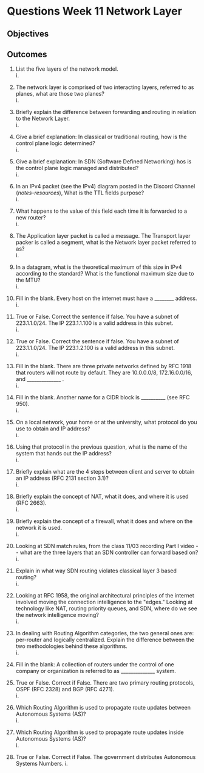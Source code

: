 # Questions Week 11 Network Layer

## Objectives


## Outcomes

1. List the five layers of the network model.  
i.

2. The network layer is comprised of two interacting layers, referred to as planes, what are those two planes?  
i.

3. Briefly explain the difference between forwarding and routing in relation to the Network Layer.  
i.

4. Give a brief explanation: In classical or traditional routing, how is the control plane logic determined?  
i.

5. Give a brief explanation: In SDN (Software Defined Networking) hos is the control plane logic managed and distributed?  
i.

6. In an IPv4 packet (see the IPv4) diagram posted in the Discord Channel (*notes-resources*), What is the TTL fields purpose?  
i.

7. What happens to the value of this field each time it is forwarded to a new router?  
i.

8. The Application layer packet is called a message.  The Transport layer packer is called a segment, what is the Network layer packet referred to as?  
i.

9. In a datagram, what is the theoretical maximum of this size in IPv4 according to the standard?  What is the functional maximum size due to the MTU?  
i.

10. Fill in the blank. Every host on the internet must have a ________  address.
i.

11. True or False. Correct the sentence if false. You have a subnet of 223.1.1.0/24.  The IP 223.1.1.100 is a valid address in this subnet.  
i.

12. True or False. Correct the sentence if false. You have a subnet of 223.1.1.0/24.  The IP 223.1.2.100 is a valid address in this subnet.  
i.

13. Fill in the blank. There are three private networks defined by RFC 1918 that routers will not route by default.  They are 10.0.0.0/8, 172.16.0.0/16, and ______________ .  
i.  

14. Fill in the blank. Another name for a CIDR block is __________ (see RFC 950).  
i.

15. On a local network, your home or at the university, what protocol do you use to obtain and IP address?  
i.

16. Using that protocol in the previous question, what is the name of the system that hands out the IP address?  
i.

17. Briefly explain what are the 4 steps between client and server to obtain an IP address (RFC 2131 section 3.1)?  
i.

18. Briefly explain the concept of NAT, what it does, and where it is used (RFC 2663).  
i.

19. Briefly explain the concept of a firewall, what it does and where on the network it is used.  
i.

20. Looking at SDN match rules, from the class 11/03 recording Part I video -- what are the three layers that an SDN controller can forward based on?  
i.

21. Explain in what way SDN routing violates classical layer 3 based routing?  
i.

22. Looking at RFC 1958, the original architectural principles of the internet involved moving the connection intelligence to the "edges." Looking at technology like NAT, routing priority queues, and SDN, where do we see the network intelligence moving?  
i.

23. In dealing with Routing Algorithm categories, the two general ones are: per-router and logically centralized. Explain the difference between the two methodologies behind these algorithms.  
i.

24. Fill in the blank: A collection of routers under the control of one company or organization is referred to as ______________ system.

25. True or False. Correct if False. There are two primary routing protocols, OSPF (RFC 2328) and BGP (RFC 4271).  
i.

26. Which Routing Algorithm is used to propagate route updates between Autonomous Systems (AS)?  
i.

27. Which Routing Algorithm is used to propagate route updates inside Autonomous Systems (AS)?  
i.

28. True or False. Correct if False.  The government distributes Autonomous Systems Numbers.
i.  

